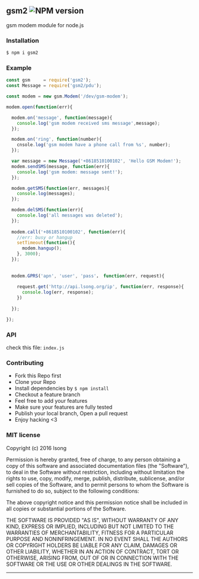 ## gsm2 ![NPM version](https://img.shields.io/npm/v/gsm2.svg?style=flat)

gsm modem module for node.js

### Installation

```bash
$ npm i gsm2
```

### Example

```js
const gsm     = require('gsm2');
const Message = require('gsm2/pdu');

const modem = new gsm.Modem('/dev/gsm-modem');

modem.open(function(err){

  modem.on('message', function(message){
    console.log('gsm modem received sms message',message);
  });

  modem.on('ring', function(number){
    cnsole.log('gsm modem have a phone call from %s', number);
  });

  var message = new Message('+8618510100102', 'Hello GSM Modem!');
  modem.sendSMS(message, function(err){
    console.log('gsm modem: message sent!');
  });

  modem.getSMS(function(err, messages){
    console.log(messages);
  });

  modem.delSMS(function(err){
    console.log('all messages was deleted');
  });
  
  modem.call('+8618510100102', function(err){
    //err: busy or hangup
    setTimeout(function(){
      modem.hangup();
    }, 3000);
  });
  
  
  modem.GPRS('apn', 'user', 'pass'， function(err, request){
    
    request.get('http://api.lsong.org/ip', function(err, response){
      console.log(err, response);
    })
    
  });

});
```

### API
check this file: `index.js`

### Contributing
- Fork this Repo first
- Clone your Repo
- Install dependencies by `$ npm install`
- Checkout a feature branch
- Feel free to add your features
- Make sure your features are fully tested
- Publish your local branch, Open a pull request
- Enjoy hacking <3

### MIT license
Copyright (c) 2016 lsong

Permission is hereby granted, free of charge, to any person obtaining a copy
of this software and associated documentation files (the &quot;Software&quot;), to deal
in the Software without restriction, including without limitation the rights
to use, copy, modify, merge, publish, distribute, sublicense, and/or sell
copies of the Software, and to permit persons to whom the Software is
furnished to do so, subject to the following conditions:

The above copyright notice and this permission notice shall be included in
all copies or substantial portions of the Software.

THE SOFTWARE IS PROVIDED &quot;AS IS&quot;, WITHOUT WARRANTY OF ANY KIND, EXPRESS OR
IMPLIED, INCLUDING BUT NOT LIMITED TO THE WARRANTIES OF MERCHANTABILITY,
FITNESS FOR A PARTICULAR PURPOSE AND NONINFRINGEMENT. IN NO EVENT SHALL THE
AUTHORS OR COPYRIGHT HOLDERS BE LIABLE FOR ANY CLAIM, DAMAGES OR OTHER
LIABILITY, WHETHER IN AN ACTION OF CONTRACT, TORT OR OTHERWISE, ARISING FROM,
OUT OF OR IN CONNECTION WITH THE SOFTWARE OR THE USE OR OTHER DEALINGS IN
THE SOFTWARE.

---